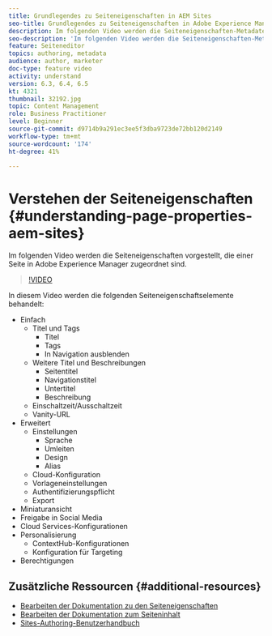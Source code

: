 ```yaml
---
title: Grundlegendes zu Seiteneigenschaften in AEM Sites
seo-title: Grundlegendes zu Seiteneigenschaften in Adobe Experience Manager Sites
description: Im folgenden Video werden die Seiteneigenschaften-Metadaten vorgestellt, die einer Seite in Adobe Experience Manager zugeordnet sind.
seo-description: 'Im folgenden Video werden die Seiteneigenschaften-Metadaten vorgestellt, die einer Seite in Adobe Experience Manager zugeordnet sind. '
feature: Seiteneditor
topics: authoring, metadata
audience: author, marketer
doc-type: feature video
activity: understand
version: 6.3, 6.4, 6.5
kt: 4321
thumbnail: 32192.jpg
topic: Content Management
role: Business Practitioner
level: Beginner
source-git-commit: d9714b9a291ec3ee5f3dba9723de72bb120d2149
workflow-type: tm+mt
source-wordcount: '174'
ht-degree: 41%

---
```



# Verstehen der Seiteneigenschaften {#understanding-page-properties-aem-sites}

Im folgenden Video werden die Seiteneigenschaften vorgestellt, die einer Seite in Adobe Experience Manager zugeordnet sind.

>[!VIDEO](https://video.tv.adobe.com/v/32192?quality=12&learn=on)

In diesem Video werden die folgenden Seiteneigenschaftselemente behandelt:

* Einfach
   * Titel und Tags
      * Titel
      * Tags
      * In Navigation ausblenden
   * Weitere Titel und Beschreibungen
      * Seitentitel
      * Navigationstitel
      * Untertitel
      * Beschreibung
   * Einschaltzeit/Ausschaltzeit
   * Vanity-URL
* Erweitert
   * Einstellungen
      * Sprache
      * Umleiten
      * Design
      * Alias
   * Cloud-Konfiguration
   * Vorlageneinstellungen
   * Authentifizierungspflicht
   * Export
* Miniaturansicht 
* Freigabe in Social Media
* Cloud Services-Konfigurationen
* Personalisierung 
   * ContextHub-Konfigurationen
   * Konfiguration für Targeting
* Berechtigungen

## Zusätzliche Ressourcen {#additional-resources}

* [Bearbeiten der Dokumentation zu den Seiteneigenschaften](https://docs.adobe.com/content/help/de-DE/experience-manager-65/authoring/authoring/editing-page-properties.html)
* [Bearbeiten der Dokumentation zum Seiteninhalt](https://docs.adobe.com/content/help/de-DE/experience-manager-65/authoring/authoring/editing-content.translate.html)
* [Sites-Authoring-Benutzerhandbuch](https://docs.adobe.com/content/help/en/experience-manager-65/authoring/home.html?topic=/experience-manager/6-5/sites/authoring/morehelp/page-authoring.ug.js)

